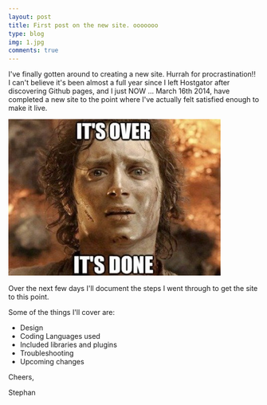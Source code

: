```yaml
---
layout: post
title: First post on the new site. ooooooo
type: blog
img: 1.jpg 
comments: true
---
```


I've finally gotten around to creating a new site. Hurrah for procrastination!! I can't believe it's been almost a full year since I left Hostgator after discovering Github pages, and I just NOW ... March 16th 2014, have completed a new site to the point where I've actually felt satisfied enough to make it live.

![Frodo looks tired](/img/blog/1.jpg "oh yes! there will be LotR references!")

Over the next few days I'll document the steps I went through to get the site to this point.

Some of the things I'll cover are:

- Design
- Coding Languages used
- Included libraries and plugins
- Troubleshooting
- Upcoming changes

Cheers,

Stephan